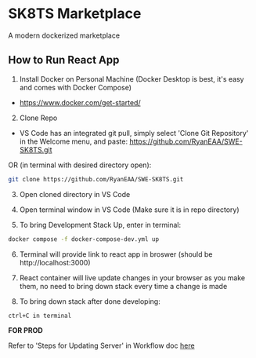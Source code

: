 # SK8TS Marketplace
A modern dockerized marketplace

## How to Run React App
1. Install Docker on Personal Machine (Docker Desktop is best, it's easy and comes with Docker Compose)
- https://www.docker.com/get-started/


2. Clone Repo
- VS Code has an integrated git pull, simply select 'Clone Git Repository' in the Welcome menu, and paste: https://github.com/RyanEAA/SWE-SK8TS.git

OR (in terminal with desired directory open): 

```bash
git clone https://github.com/RyanEAA/SWE-SK8TS.git
```

3. Open cloned directory in VS Code

4. Open terminal window in VS Code (Make sure it is in repo directory)

5. To bring Development Stack Up, enter in terminal:
```bash
docker compose -f docker-compose-dev.yml up 
```

6. Terminal will provide link to react app in broswer (should be http://localhost:3000)

7. React container will live update changes in your browser as you make them, no need to bring down stack every time a change is made

8. To bring down stack after done developing:
```bash
ctrl+C in terminal
```

**FOR PROD**

Refer to 'Steps for Updating Server' in Workflow doc [here](https://docs.google.com/document/d/1IojwFd1zUnN7TnXTdWqdtCXtd6bfBKNjaWSX3H5igA0/edit?tab=t.0#heading=h.z0azt38yo1a7
)



